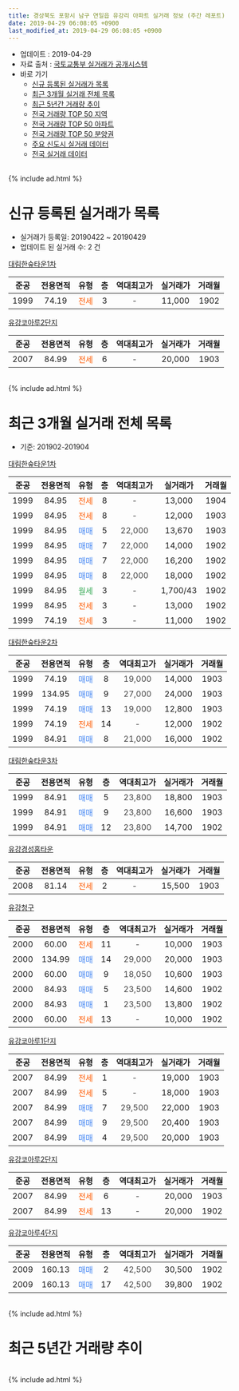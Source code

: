 ```yaml
---
title: 경상북도 포항시 남구 연일읍 유강리 아파트 실거래 정보 (주간 레포트)
date: 2019-04-29 06:08:05 +0900
last_modified_at: 2019-04-29 06:08:05 +0900
---
```


* 업데이트 : 2019-04-29
* 자료 출처 : [국토교통부 실거래가 공개시스템](http://rt.molit.go.kr)
* 바로 가기
    * [신규 등록된 실거래가 목록](#신규-등록된-실거래가-목록)
    * [최근 3개월 실거래 전체 목록](#최근-3개월-실거래-전체-목록)
    * [최근 5년간 거래량 추이](#최근-5년간-거래량-추이)
    * [전국 거래량 TOP 50 지역](https://inasie.github.io/apt-trade-info/최근-3개월-전국에서-가장-거래가-많이-발생한-지역)
    * [전국 거래량 TOP 50 아파트](https://inasie.github.io/apt-trade-info/최근-3개월-전국에서-가장-거래가-많이-발생한-아파트)
    * [전국 거래량 TOP 50 분양권](https://inasie.github.io/apt-trade-info/최근-3개월-전국에서-가장-거래가-많이-발생한-분양권)
    * [주요 신도시 실거래 데이터](https://inasie.github.io/apt-trade-info/주요-신도시)
    * [전국 실거래 데이터](https://inasie.github.io/apt-trade-info/전국)
<br>
{% include ad.html %}
<br>

# 신규 등록된 실거래가 목록
* 실거래가 등록일: 20190422 ~ 20190429
* 업데이트 된 실거래 수: 2 건


[대림한숲타운1차](https://search.naver.com/search.naver?query=%EA%B2%BD%EC%83%81%EB%B6%81%EB%8F%84+%ED%8F%AC%ED%95%AD%EC%8B%9C+%EB%82%A8%EA%B5%AC+%EC%97%B0%EC%9D%BC%EC%9D%8D+%EC%9C%A0%EA%B0%95%EB%A6%AC+%EB%8C%80%EB%A6%BC%ED%95%9C%EC%88%B2%ED%83%80%EC%9A%B41%EC%B0%A8)

|준공|전용면적|유형|층|역대최고가|실거래가|거래월|
|:---:|:---:|:---:|:---:|:---:|:---:|:---:|
|1999|74.19|<span style="color:#ff5a00">전세</span>|3|<span style="color:#444444">-</span>|11,000|1902|

[유강코아루2단지](https://search.naver.com/search.naver?query=%EA%B2%BD%EC%83%81%EB%B6%81%EB%8F%84+%ED%8F%AC%ED%95%AD%EC%8B%9C+%EB%82%A8%EA%B5%AC+%EC%97%B0%EC%9D%BC%EC%9D%8D+%EC%9C%A0%EA%B0%95%EB%A6%AC+%EC%9C%A0%EA%B0%95%EC%BD%94%EC%95%84%EB%A3%A82%EB%8B%A8%EC%A7%80)

|준공|전용면적|유형|층|역대최고가|실거래가|거래월|
|:---:|:---:|:---:|:---:|:---:|:---:|:---:|
|2007|84.99|<span style="color:#ff5a00">전세</span>|6|<span style="color:#444444">-</span>|20,000|1903|


<br>
{% include ad.html %}
<br>

# 최근 3개월 실거래 전체 목록
* 기준: 201902-201904


[대림한숲타운1차](https://search.naver.com/search.naver?query=%EA%B2%BD%EC%83%81%EB%B6%81%EB%8F%84+%ED%8F%AC%ED%95%AD%EC%8B%9C+%EB%82%A8%EA%B5%AC+%EC%97%B0%EC%9D%BC%EC%9D%8D+%EC%9C%A0%EA%B0%95%EB%A6%AC+%EB%8C%80%EB%A6%BC%ED%95%9C%EC%88%B2%ED%83%80%EC%9A%B41%EC%B0%A8)

|준공|전용면적|유형|층|역대최고가|실거래가|거래월|
|:---:|:---:|:---:|:---:|:---:|:---:|:---:|
|1999|84.95|<span style="color:#ff5a00">전세</span>|8|<span style="color:#444444">-</span>|13,000|1904|
|1999|84.95|<span style="color:#ff5a00">전세</span>|8|<span style="color:#444444">-</span>|12,000|1903|
|1999|84.95|<span style="color:#4285f3">매매</span>|5|<span style="color:#444444">22,000</span>|13,670|1903|
|1999|84.95|<span style="color:#4285f3">매매</span>|7|<span style="color:#444444">22,000</span>|14,000|1902|
|1999|84.95|<span style="color:#4285f3">매매</span>|7|<span style="color:#444444">22,000</span>|16,200|1902|
|1999|84.95|<span style="color:#4285f3">매매</span>|8|<span style="color:#444444">22,000</span>|18,000|1902|
|1999|84.95|<span style="color:#34a853">월세</span>|3|<span style="color:#444444">-</span>|1,700/43|1902|
|1999|84.95|<span style="color:#ff5a00">전세</span>|3|<span style="color:#444444">-</span>|13,000|1902|
|1999|74.19|<span style="color:#ff5a00">전세</span>|3|<span style="color:#444444">-</span>|11,000|1902|

[대림한숲타운2차](https://search.naver.com/search.naver?query=%EA%B2%BD%EC%83%81%EB%B6%81%EB%8F%84+%ED%8F%AC%ED%95%AD%EC%8B%9C+%EB%82%A8%EA%B5%AC+%EC%97%B0%EC%9D%BC%EC%9D%8D+%EC%9C%A0%EA%B0%95%EB%A6%AC+%EB%8C%80%EB%A6%BC%ED%95%9C%EC%88%B2%ED%83%80%EC%9A%B42%EC%B0%A8)

|준공|전용면적|유형|층|역대최고가|실거래가|거래월|
|:---:|:---:|:---:|:---:|:---:|:---:|:---:|
|1999|74.19|<span style="color:#4285f3">매매</span>|8|<span style="color:#444444">19,000</span>|14,000|1903|
|1999|134.95|<span style="color:#4285f3">매매</span>|9|<span style="color:#444444">27,000</span>|24,000|1903|
|1999|74.19|<span style="color:#4285f3">매매</span>|13|<span style="color:#444444">19,000</span>|12,800|1903|
|1999|74.19|<span style="color:#ff5a00">전세</span>|14|<span style="color:#444444">-</span>|12,000|1902|
|1999|84.91|<span style="color:#4285f3">매매</span>|8|<span style="color:#444444">21,000</span>|16,000|1902|

[대림한숲타운3차](https://search.naver.com/search.naver?query=%EA%B2%BD%EC%83%81%EB%B6%81%EB%8F%84+%ED%8F%AC%ED%95%AD%EC%8B%9C+%EB%82%A8%EA%B5%AC+%EC%97%B0%EC%9D%BC%EC%9D%8D+%EC%9C%A0%EA%B0%95%EB%A6%AC+%EB%8C%80%EB%A6%BC%ED%95%9C%EC%88%B2%ED%83%80%EC%9A%B43%EC%B0%A8)

|준공|전용면적|유형|층|역대최고가|실거래가|거래월|
|:---:|:---:|:---:|:---:|:---:|:---:|:---:|
|1999|84.91|<span style="color:#4285f3">매매</span>|5|<span style="color:#444444">23,800</span>|18,800|1903|
|1999|84.91|<span style="color:#4285f3">매매</span>|9|<span style="color:#444444">23,800</span>|16,600|1903|
|1999|84.91|<span style="color:#4285f3">매매</span>|12|<span style="color:#444444">23,800</span>|14,700|1902|

[유강경성홈타운](https://search.naver.com/search.naver?query=%EA%B2%BD%EC%83%81%EB%B6%81%EB%8F%84+%ED%8F%AC%ED%95%AD%EC%8B%9C+%EB%82%A8%EA%B5%AC+%EC%97%B0%EC%9D%BC%EC%9D%8D+%EC%9C%A0%EA%B0%95%EB%A6%AC+%EC%9C%A0%EA%B0%95%EA%B2%BD%EC%84%B1%ED%99%88%ED%83%80%EC%9A%B4)

|준공|전용면적|유형|층|역대최고가|실거래가|거래월|
|:---:|:---:|:---:|:---:|:---:|:---:|:---:|
|2008|81.14|<span style="color:#ff5a00">전세</span>|2|<span style="color:#444444">-</span>|15,500|1903|

[유강청구](https://search.naver.com/search.naver?query=%EA%B2%BD%EC%83%81%EB%B6%81%EB%8F%84+%ED%8F%AC%ED%95%AD%EC%8B%9C+%EB%82%A8%EA%B5%AC+%EC%97%B0%EC%9D%BC%EC%9D%8D+%EC%9C%A0%EA%B0%95%EB%A6%AC+%EC%9C%A0%EA%B0%95%EC%B2%AD%EA%B5%AC)

|준공|전용면적|유형|층|역대최고가|실거래가|거래월|
|:---:|:---:|:---:|:---:|:---:|:---:|:---:|
|2000|60.00|<span style="color:#ff5a00">전세</span>|11|<span style="color:#444444">-</span>|10,000|1903|
|2000|134.99|<span style="color:#4285f3">매매</span>|14|<span style="color:#444444">29,000</span>|20,000|1903|
|2000|60.00|<span style="color:#4285f3">매매</span>|9|<span style="color:#444444">18,050</span>|10,600|1903|
|2000|84.93|<span style="color:#4285f3">매매</span>|5|<span style="color:#444444">23,500</span>|14,600|1902|
|2000|84.93|<span style="color:#4285f3">매매</span>|1|<span style="color:#444444">23,500</span>|13,800|1902|
|2000|60.00|<span style="color:#ff5a00">전세</span>|13|<span style="color:#444444">-</span>|10,000|1902|

[유강코아루1단지](https://search.naver.com/search.naver?query=%EA%B2%BD%EC%83%81%EB%B6%81%EB%8F%84+%ED%8F%AC%ED%95%AD%EC%8B%9C+%EB%82%A8%EA%B5%AC+%EC%97%B0%EC%9D%BC%EC%9D%8D+%EC%9C%A0%EA%B0%95%EB%A6%AC+%EC%9C%A0%EA%B0%95%EC%BD%94%EC%95%84%EB%A3%A81%EB%8B%A8%EC%A7%80)

|준공|전용면적|유형|층|역대최고가|실거래가|거래월|
|:---:|:---:|:---:|:---:|:---:|:---:|:---:|
|2007|84.99|<span style="color:#ff5a00">전세</span>|1|<span style="color:#444444">-</span>|19,000|1903|
|2007|84.99|<span style="color:#ff5a00">전세</span>|5|<span style="color:#444444">-</span>|18,000|1903|
|2007|84.99|<span style="color:#4285f3">매매</span>|7|<span style="color:#444444">29,500</span>|22,000|1903|
|2007|84.99|<span style="color:#4285f3">매매</span>|9|<span style="color:#444444">29,500</span>|20,400|1903|
|2007|84.99|<span style="color:#4285f3">매매</span>|4|<span style="color:#444444">29,500</span>|20,000|1903|

[유강코아루2단지](https://search.naver.com/search.naver?query=%EA%B2%BD%EC%83%81%EB%B6%81%EB%8F%84+%ED%8F%AC%ED%95%AD%EC%8B%9C+%EB%82%A8%EA%B5%AC+%EC%97%B0%EC%9D%BC%EC%9D%8D+%EC%9C%A0%EA%B0%95%EB%A6%AC+%EC%9C%A0%EA%B0%95%EC%BD%94%EC%95%84%EB%A3%A82%EB%8B%A8%EC%A7%80)

|준공|전용면적|유형|층|역대최고가|실거래가|거래월|
|:---:|:---:|:---:|:---:|:---:|:---:|:---:|
|2007|84.99|<span style="color:#ff5a00">전세</span>|6|<span style="color:#444444">-</span>|20,000|1903|
|2007|84.99|<span style="color:#ff5a00">전세</span>|13|<span style="color:#444444">-</span>|20,000|1902|

[유강코아루4단지](https://search.naver.com/search.naver?query=%EA%B2%BD%EC%83%81%EB%B6%81%EB%8F%84+%ED%8F%AC%ED%95%AD%EC%8B%9C+%EB%82%A8%EA%B5%AC+%EC%97%B0%EC%9D%BC%EC%9D%8D+%EC%9C%A0%EA%B0%95%EB%A6%AC+%EC%9C%A0%EA%B0%95%EC%BD%94%EC%95%84%EB%A3%A84%EB%8B%A8%EC%A7%80)

|준공|전용면적|유형|층|역대최고가|실거래가|거래월|
|:---:|:---:|:---:|:---:|:---:|:---:|:---:|
|2009|160.13|<span style="color:#4285f3">매매</span>|2|<span style="color:#444444">42,500</span>|30,500|1902|
|2009|160.13|<span style="color:#4285f3">매매</span>|17|<span style="color:#444444">42,500</span>|39,800|1902|


<br>
{% include ad.html %}
<br>

# 최근 5년간 거래량 추이


<div style="width:100%;">
    <canvas id="deal_progress" height="200"></canvas>
</div>

<script>
new Chart(document.getElementById("deal_progress"), {
    type: 'line',
    data: {
        labels: ['201404','201405','201406','201407','201408','201409','201410','201411','201412','201501','201502','201503','201504','201505','201506','201507','201508','201509','201510','201511','201512','201601','201602','201603','201604','201605','201606','201607','201608','201609','201610','201611','201612','201701','201702','201703','201704','201705','201706','201707','201708','201709','201710','201711','201712','201801','201802','201803','201804','201805','201806','201807','201808','201809','201810','201811','201812','201901','201902','201903','201904'],
        datasets: [{
            label: '매매',
            pointRadius: 1,
            data: [15, 18, 17, 13, 9, 16, 23, 15, 12, 24, 9, 21, 22, 17, 17, 15, 9, 16, 19, 13, 4, 8, 4, 5, 9, 5, 7, 6, 6, 8, 12, 11, 8, 10, 11, 13, 5, 6, 24, 12, 14, 10, 11, 8, 14, 6, 13, 10, 7, 11, 13, 8, 10, 9, 12, 12, 3, 10, 9, 11, 0],
            borderColor: "rgba(255, 201, 14, 1)",
            backgroundColor: "rgba(255, 201, 14, 0.5)",
            fill: false,
            lineTension: 0
        },{
            label: '전월세',
            pointRadius: 1,
            data: [6, 6, 2, 3, 5, 3, 5, 7, 5, 5, 7, 3, 7, 5, 2, 4, 4, 3, 5, 5, 5, 8, 5, 6, 6, 5, 3, 7, 3, 2, 3, 5, 7, 5, 5, 6, 6, 4, 4, 4, 4, 4, 3, 3, 5, 5, 4, 5, 5, 7, 3, 6, 5, 2, 5, 5, 3, 7, 6, 6, 1],
            borderColor: "rgba(0, 141, 185, 1)",
            backgroundColor: "rgba(0, 141, 185, 0.5)",
            fill: false,
            lineTension: 0
        }
        ]
    },
    options: {
        responsive: true,
        title: {
            display: false
        },
        tooltips: {
            mode: 'index',
            intersect: false
        },
        hover: {
            mode: 'nearest',
            intersect: true
        },
        scales: {
            xAxes: [{
                display: true,
                scaleLabel: {
                    display: true,
                    labelString: '년/월'
                }
            }],
            yAxes: [{
                display: true,
                ticks: {
                    suggestedMin: 0,
                },
                scaleLabel: {
                    display: true,
                    labelString: '실거래 수'
                }
            }]
        }
    }
});

</script>


<br>
{% include ad.html %}
<br>

